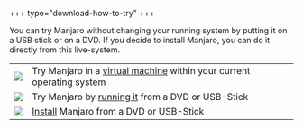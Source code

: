 +++
type="download-how-to-try"
+++

<!--- ## Try it now
--- --->
You can try Manjaro without changing your running system by putting it on a USB stick or on a DVD. If you decide to install Manjaro, you can do it directly from this live-system.

|   |   |
|---|---|
| <img src="/img/try/virtual-machine.svg" class="icon"> | Try Manjaro in a [virtual machine](/support/firststeps#branching-paths) within your current operating system  |
| <img src="/img/try/live-boot.svg" class="icon"> | Try Manjaro by [running it](/support/firststeps#branching-paths) from a DVD or USB-Stick  |
| <img src="/img/try/virtual-machine.svg" class="icon"> | [Install](/support/firststeps#branching-paths) Manjaro  from a DVD or USB-Stick  |
